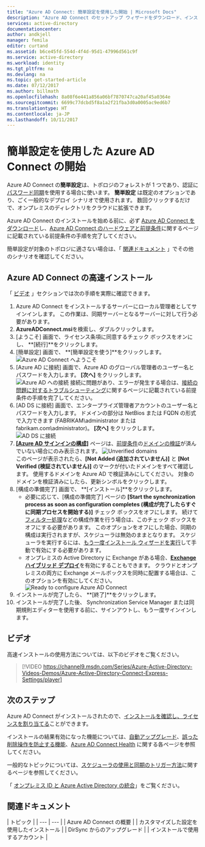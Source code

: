 ```yaml
---
title: "Azure AD Connect: 簡単設定を使用した開始 | Microsoft Docs"
description: "Azure AD Connect のセットアップ ウィザードをダウンロード、インストール、および実行する方法について説明します。"
services: active-directory
documentationcenter: 
author: andkjell
manager: femila
editor: curtand
ms.assetid: b6ce45fd-554d-4f4d-95d1-47996d561c9f
ms.service: active-directory
ms.workload: identity
ms.tgt_pltfrm: na
ms.devlang: na
ms.topic: get-started-article
ms.date: 07/12/2017
ms.author: billmath
ms.openlocfilehash: 8a08f6e441a856a06bf7870747ca20af45a0364e
ms.sourcegitcommit: 6699c77dcbd5f8a1a2f21fba3d0a0005ac9ed6b7
ms.translationtype: HT
ms.contentlocale: ja-JP
ms.lasthandoff: 10/11/2017
---
```

# <a name="getting-started-with-azure-ad-connect-using-express-settings"></a>簡単設定を使用した Azure AD Connect の開始
Azure AD Connect の**簡単設定**は、トポロジのフォレストが 1 つであり、認証に[パスワード同期](active-directory-aadconnectsync-implement-password-synchronization.md)を使用する場合に使います。 **簡単設定** は既定のオプションであり、ごく一般的なデプロイ シナリオで使用されます。 数回クリックするだけで、オンプレミスのディレクトリをクラウドに拡張できます。

Azure AD Connect のインストールを始める前に、必ず [Azure AD Connect をダウンロード](http://go.microsoft.com/fwlink/?LinkId=615771)し、[Azure AD Connect のハードウェアと前提条件](active-directory-aadconnect-prerequisites.md)に関するページに記載されている前提条件の手順を完了してください。

簡単設定が対象のトポロジに適さない場合は、「 [関連ドキュメント](#related-documentation) 」でその他のシナリオを確認してください。

## <a name="express-installation-of-azure-ad-connect"></a>Azure AD Connect の高速インストール
「 [ビデオ](#videos) 」セクションでは次の手順を実際に確認できます。

1. Azure AD Connect をインストールするサーバーにローカル管理者としてサインインします。 この作業は、同期サーバーとなるサーバーに対して行う必要があります。
2. **AzureADConnect.msi**を検索し、ダブルクリックします。
3. [ようこそ] 画面で、ライセンス条項に同意するチェック ボックスをオンにし、 **[続行]**をクリックします。  
4. [簡単設定] 画面で、 **[簡単設定を使う]**をクリックします。  
   ![Azure AD Connect へようこそ](./media/active-directory-aadconnect-get-started-express/express.png)
5. [Azure AD に接続] 画面で、Azure AD のグローバル管理者のユーザー名とパスワードを入力します。 **[次へ]** をクリックします。  
   ![Azure AD への接続](./media/active-directory-aadconnect-get-started-express/connectaad.png) 接続に問題があり、エラーが発生する場合は、[接続の問題に対するトラブルシューティング](active-directory-aadconnect-troubleshoot-connectivity.md)に関するページに記載されている前提条件の手順を完了してください。
6. [AD DS に接続] 画面で、エンタープライズ管理者アカウントのユーザー名とパスワードを入力します。 ドメインの部分は NetBios または FQDN の形式で入力できます (FABRIKAM\administrator または fabrikam.com\administrator)。 **[次へ]** をクリックします。  
   ![AD DS に接続](./media/active-directory-aadconnect-get-started-express/connectad.png)
7. [**[Azure AD サインインの構成]**](active-directory-aadconnect-user-signin.md#azure-ad-sign-in-configuration) ページは、[前提条件](active-directory-aadconnect-prerequisites.md)の[ドメインの検証](../active-directory-add-domain.md)が済んでいない場合にのみ表示されます。
   ![Unverified domains](./media/active-directory-aadconnect-get-started-express/unverifieddomain.png)  
   このページが表示されたら、**[Not Added (追加されていません)]** と **[Not Verified (検証されていません)]** のマークが付いたドメインをすべて確認します。 使用するドメインを Azure AD で検証済みにしてください。 対象のドメインを検証済みにしたら、更新シンボルをクリックします。
8. [構成の準備完了] 画面で、 **[インストール]**をクリックします。
   * 必要に応じて、[構成の準備完了] ページの **[Start the synchronization process as soon as configuration completes (構成が完了したらすぐに同期プロセスを開始する)]** チェック ボックスをオフにします。 続けて[フィルター処理](active-directory-aadconnectsync-configure-filtering.md)などの構成作業を行う場合は、このチェック ボックスをオフにする必要があります。 このオプションをオフにした場合、同期の構成は実行されますが、スケジューラは無効のままとなります。 スケジューラを実行するには、[もう一度インストール ウィザードを実行](active-directory-aadconnectsync-installation-wizard.md)して手動で有効にする必要があります。
   * オンプレミスの Active Directory に Exchange がある場合、[**Exchange ハイブリッド デプロイ**](https://technet.microsoft.com/library/jj200581.aspx)を有効にすることもできます。 クラウドとオンプレミスの両方に Exchange メールボックスを同時に配置する場合は、このオプションを有効にしてください。
     ![Ready to configure Azure AD Connect](./media/active-directory-aadconnect-get-started-express/readytoconfigure.png)
9. インストールが完了したら、 **[終了]**をクリックします。
10. インストールが完了した後、 Synchronization Service Manager または同期規則エディターを使用する前に、サインアウトし、もう一度サインインします。

## <a name="videos"></a>ビデオ
高速インストールの使用方法については、以下のビデオをご覧ください。

> [!VIDEO https://channel9.msdn.com/Series/Azure-Active-Directory-Videos-Demos/Azure-Active-Directory-Connect-Express-Settings/player]
> 
> 

## <a name="next-steps"></a>次のステップ
Azure AD Connect がインストールされたので、[インストールを確認し、ライセンスを割り当てる](active-directory-aadconnect-whats-next.md)ことができます。

インストールの結果有効になった機能については、[自動アップグレード](active-directory-aadconnect-feature-automatic-upgrade.md)、[誤った削除操作を防止する機能](active-directory-aadconnectsync-feature-prevent-accidental-deletes.md)、[Azure AD Connect Health](../connect-health/active-directory-aadconnect-health-sync.md) に関する各ページを参照してください。

一般的なトピックについては、[スケジューラの使用と同期のトリガー方法](active-directory-aadconnectsync-feature-scheduler.md)に関するページを参照してください。

「 [オンプレミス ID と Azure Active Directory の統合](active-directory-aadconnect.md)」をご覧ください。

## <a name="related-documentation"></a>関連ドキュメント
| トピック |
| --- | --- |
| Azure AD Connect の概要 |
| カスタマイズした設定を使用したインストール |
| DirSync からのアップグレード |
| インストールで使用するアカウント |

